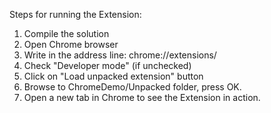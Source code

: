 ﻿Steps for running the Extension:

1. Compile the solution
2. Open Chrome browser
3. Write in the address line: chrome://extensions/
4. Check "Developer mode" (if unchecked)
5. Click on "Load unpacked extension" button
6. Browse to ChromeDemo/Unpacked folder, press OK.
7. Open a new tab in Chrome to see the Extension in action.
